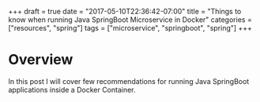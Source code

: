 +++
draft = true
date = "2017-05-10T22:36:42-07:00"
title = "Things to know when running Java SpringBoot Microservice in Docker"
categories = ["resources", "spring"]
tags = ["microservice", "springboot", "spring"]
+++

# Overview
In this post I will cover few recommendations for running Java SpringBoot applications inside a Docker Container. 
